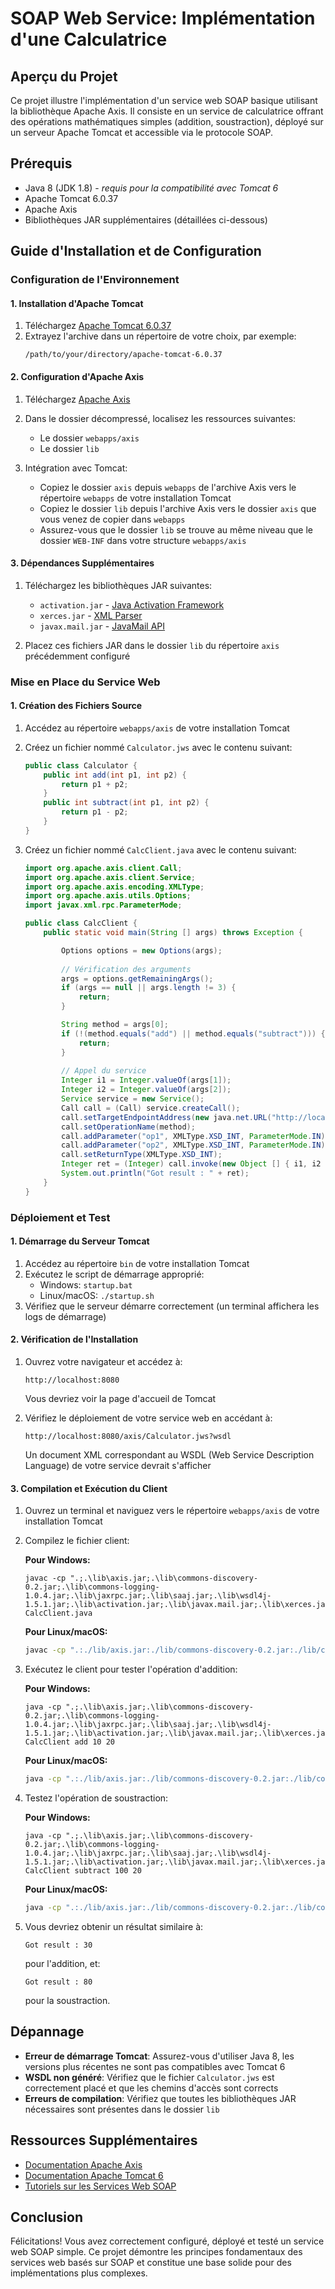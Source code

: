 # SOAP Web Service: Implémentation d'une Calculatrice

## Aperçu du Projet

Ce projet illustre l'implémentation d'un service web SOAP basique utilisant la bibliothèque Apache Axis. Il consiste en un service de calculatrice offrant des opérations mathématiques simples (addition, soustraction), déployé sur un serveur Apache Tomcat et accessible via le protocole SOAP.

## Prérequis

- Java 8 (JDK 1.8) - *requis pour la compatibilité avec Tomcat 6*
- Apache Tomcat 6.0.37
- Apache Axis
- Bibliothèques JAR supplémentaires (détaillées ci-dessous)

## Guide d'Installation et de Configuration

### Configuration de l'Environnement

#### 1. Installation d'Apache Tomcat

1. Téléchargez [Apache Tomcat 6.0.37](https://archive.apache.org/dist/tomcat/tomcat-6/v6.0.37/bin/)
2. Extrayez l'archive dans un répertoire de votre choix, par exemple:
   ```
   /path/to/your/directory/apache-tomcat-6.0.37
   ```

#### 2. Configuration d'Apache Axis

1. Téléchargez [Apache Axis](https://axis.apache.org/axis/)
2. Dans le dossier décompressé, localisez les ressources suivantes:
   - Le dossier `webapps/axis`
   - Le dossier `lib`

3. Intégration avec Tomcat:
   - Copiez le dossier `axis` depuis `webapps` de l'archive Axis vers le répertoire `webapps` de votre installation Tomcat
   - Copiez le dossier `lib` depuis l'archive Axis vers le dossier `axis` que vous venez de copier dans `webapps`
   - Assurez-vous que le dossier `lib` se trouve au même niveau que le dossier `WEB-INF` dans votre structure `webapps/axis`

#### 3. Dépendances Supplémentaires

1. Téléchargez les bibliothèques JAR suivantes:
   - `activation.jar` - [Java Activation Framework](https://www.oracle.com/java/technologies/java-beans-activation.html)
   - `xerces.jar` - [XML Parser](https://xerces.apache.org/xerces-j/)
   - `javax.mail.jar` - [JavaMail API](https://javaee.github.io/javamail/)

2. Placez ces fichiers JAR dans le dossier `lib` du répertoire `axis` précédemment configuré

### Mise en Place du Service Web

#### 1. Création des Fichiers Source

1. Accédez au répertoire `webapps/axis` de votre installation Tomcat

2. Créez un fichier nommé `Calculator.jws` avec le contenu suivant:
   ```java
   public class Calculator {
       public int add(int p1, int p2) {
           return p1 + p2;
       }
       public int subtract(int p1, int p2) {
           return p1 - p2;
       }
   }
   ```

3. Créez un fichier nommé `CalcClient.java` avec le contenu suivant:
   ```java
   import org.apache.axis.client.Call;
   import org.apache.axis.client.Service;
   import org.apache.axis.encoding.XMLType;
   import org.apache.axis.utils.Options;
   import javax.xml.rpc.ParameterMode;
   
   public class CalcClient {
       public static void main(String [] args) throws Exception {
   
           Options options = new Options(args);
           
           // Vérification des arguments
           args = options.getRemainingArgs();
           if (args == null || args.length != 3) {
               return;
           }
   
           String method = args[0];
           if (!(method.equals("add") || method.equals("subtract"))) {
               return;
           }
           
           // Appel du service
           Integer i1 = Integer.valueOf(args[1]);
           Integer i2 = Integer.valueOf(args[2]);
           Service service = new Service();
           Call call = (Call) service.createCall();
           call.setTargetEndpointAddress(new java.net.URL("http://localhost:8080/axis/Calculator.jws"));
           call.setOperationName(method);
           call.addParameter("op1", XMLType.XSD_INT, ParameterMode.IN);
           call.addParameter("op2", XMLType.XSD_INT, ParameterMode.IN);
           call.setReturnType(XMLType.XSD_INT);
           Integer ret = (Integer) call.invoke(new Object [] { i1, i2 });
           System.out.println("Got result : " + ret);
       }
   }
   ```

### Déploiement et Test

#### 1. Démarrage du Serveur Tomcat

1. Accédez au répertoire `bin` de votre installation Tomcat
2. Exécutez le script de démarrage approprié:
   - Windows: `startup.bat`
   - Linux/macOS: `./startup.sh`
3. Vérifiez que le serveur démarre correctement (un terminal affichera les logs de démarrage)

#### 2. Vérification de l'Installation

1. Ouvrez votre navigateur et accédez à:
   ```
   http://localhost:8080
   ```
   Vous devriez voir la page d'accueil de Tomcat

2. Vérifiez le déploiement de votre service web en accédant à:
   ```
   http://localhost:8080/axis/Calculator.jws?wsdl
   ```
   Un document XML correspondant au WSDL (Web Service Description Language) de votre service devrait s'afficher

#### 3. Compilation et Exécution du Client

1. Ouvrez un terminal et naviguez vers le répertoire `webapps/axis` de votre installation Tomcat

2. Compilez le fichier client:

   **Pour Windows:**
   ```batch
   javac -cp ".;.\lib\axis.jar;.\lib\commons-discovery-0.2.jar;.\lib\commons-logging-1.0.4.jar;.\lib\jaxrpc.jar;.\lib\saaj.jar;.\lib\wsdl4j-1.5.1.jar;.\lib\activation.jar;.\lib\javax.mail.jar;.\lib\xerces.jar" CalcClient.java
   ```

   **Pour Linux/macOS:**
   ```bash
   javac -cp ".:./lib/axis.jar:./lib/commons-discovery-0.2.jar:./lib/commons-logging-1.0.4.jar:./lib/jaxrpc.jar:./lib/saaj.jar:./lib/wsdl4j-1.5.1.jar:./lib/activation.jar:./lib/javax.mail.jar:./lib/xerces.jar" CalcClient.java
   ```

3. Exécutez le client pour tester l'opération d'addition:

   **Pour Windows:**
   ```batch
   java -cp ".;.\lib\axis.jar;.\lib\commons-discovery-0.2.jar;.\lib\commons-logging-1.0.4.jar;.\lib\jaxrpc.jar;.\lib\saaj.jar;.\lib\wsdl4j-1.5.1.jar;.\lib\activation.jar;.\lib\javax.mail.jar;.\lib\xerces.jar" CalcClient add 10 20
   ```

   **Pour Linux/macOS:**
   ```bash
   java -cp ".:./lib/axis.jar:./lib/commons-discovery-0.2.jar:./lib/commons-logging-1.0.4.jar:./lib/jaxrpc.jar:./lib/saaj.jar:./lib/wsdl4j-1.5.1.jar:./lib/activation.jar:./lib/javax.mail.jar:./lib/xerces.jar" CalcClient add 10 20
   ```

4. Testez l'opération de soustraction:

   **Pour Windows:**
   ```batch
   java -cp ".;.\lib\axis.jar;.\lib\commons-discovery-0.2.jar;.\lib\commons-logging-1.0.4.jar;.\lib\jaxrpc.jar;.\lib\saaj.jar;.\lib\wsdl4j-1.5.1.jar;.\lib\activation.jar;.\lib\javax.mail.jar;.\lib\xerces.jar" CalcClient subtract 100 20
   ```

   **Pour Linux/macOS:**
   ```bash
   java -cp ".:./lib/axis.jar:./lib/commons-discovery-0.2.jar:./lib/commons-logging-1.0.4.jar:./lib/jaxrpc.jar:./lib/saaj.jar:./lib/wsdl4j-1.5.1.jar:./lib/activation.jar:./lib/javax.mail.jar:./lib/xerces.jar" CalcClient subtract 100 20
   ```

5. Vous devriez obtenir un résultat similaire à:
   ```
   Got result : 30
   ```
   pour l'addition, et:
   ```
   Got result : 80
   ```
   pour la soustraction.

## Dépannage

- **Erreur de démarrage Tomcat**: Assurez-vous d'utiliser Java 8, les versions plus récentes ne sont pas compatibles avec Tomcat 6
- **WSDL non généré**: Vérifiez que le fichier `Calculator.jws` est correctement placé et que les chemins d'accès sont corrects
- **Erreurs de compilation**: Vérifiez que toutes les bibliothèques JAR nécessaires sont présentes dans le dossier `lib`

## Ressources Supplémentaires

- [Documentation Apache Axis](https://axis.apache.org/axis/)
- [Documentation Apache Tomcat 6](https://tomcat.apache.org/tomcat-6.0-doc/)
- [Tutoriels sur les Services Web SOAP](https://www.w3schools.com/xml/xml_soap.asp)

## Conclusion

Félicitations! Vous avez correctement configuré, déployé et testé un service web SOAP simple. Ce projet démontre les principes fondamentaux des services web basés sur SOAP et constitue une base solide pour des implémentations plus complexes.
